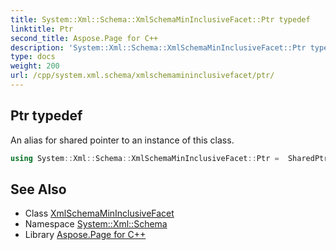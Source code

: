 ```yaml
---
title: System::Xml::Schema::XmlSchemaMinInclusiveFacet::Ptr typedef
linktitle: Ptr
second_title: Aspose.Page for C++
description: 'System::Xml::Schema::XmlSchemaMinInclusiveFacet::Ptr typedef. An alias for shared pointer to an instance of this class in C++.'
type: docs
weight: 200
url: /cpp/system.xml.schema/xmlschemamininclusivefacet/ptr/
---
```

## Ptr typedef


An alias for shared pointer to an instance of this class.

```cpp
using System::Xml::Schema::XmlSchemaMinInclusiveFacet::Ptr =  SharedPtr<XmlSchemaMinInclusiveFacet>
```

## See Also

* Class [XmlSchemaMinInclusiveFacet](../)
* Namespace [System::Xml::Schema](../../)
* Library [Aspose.Page for C++](../../../)
